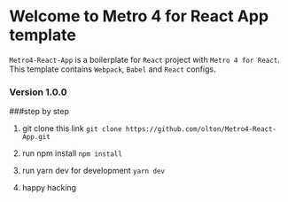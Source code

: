 # Welcome to Metro 4 for React App template

`Metro4-React-App` is a boilerplate for `React` project with `Metro 4 for React`. 
This template contains `Webpack`, `Babel` and `React` configs.

### Version 1.0.0


###step by step
1. git clone this link
```git clone https://github.com/olton/Metro4-React-App.git```

2. run npm install
```npm install```

3. run yarn dev for development
```yarn dev```

4. happy hacking


